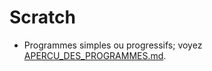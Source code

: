 # Scratch
- Programmes simples ou progressifs; voyez  [APERCU\_DES\_PROGRAMMES.md](https://github.com/TechiesLab/scratch/programmes/APERCU_DES_PROGRAMMES.md).